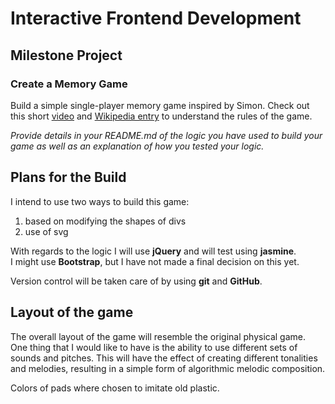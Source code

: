  # Interactive Frontend Development
 ## Milestone Project 
 
 ### Create a Memory Game

Build a simple single-player memory game inspired by Simon. Check out this 
short [video](https://www.youtube.com/watch?v=1Yqj76Q4jJ4)
and [Wikipedia entry](https://en.wikipedia.org/wiki/Simon_(game))
to understand the rules of the game.


*Provide details in your README.md of the logic you have used to build your game 
as well as an explanation of how you tested your logic.*

## Plans for the Build
I intend to use two ways to build this game:
1. based on modifying the shapes of divs
2. use of svg

With regards to the logic I will use **jQuery** and will test using **jasmine**.  
I might use **Bootstrap**, but I have not made a final decision on this yet.

Version control will be taken care of by using **git** and **GitHub**.

## Layout of the game
The overall layout of the game will resemble the original physical game.  
One thing that I would like to have is the ability to use different sets of 
sounds and pitches. This will have the effect of creating different 
tonalities and melodies, resulting in a simple form of algorithmic 
melodic composition.

Colors of pads where chosen to imitate old plastic.
